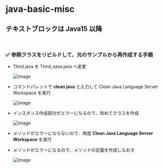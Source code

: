 # java-basic-misc

## テキストブロックは Java15 以降

<br>

### ✅ 参照クラスをリビルドして、元のサンプルから再作成する手順

  - Third.java を Third_save.java へ変更
    
    ![image](https://github.com/winofsql/java-basic-misc/assets/1501327/876a359f-f331-4f47-805e-3173e78f7716)

  - コマンドパレットで **clean java** と入力して Clean Java Language Server Workspace を実行

    ![image](https://github.com/winofsql/java-basic-misc/assets/1501327/804eb252-9ee1-4247-87e0-c7d118dcea7f)

  - インスタンス作成部分がエラーになるので、改めてクラスを作成

    ![image](https://github.com/winofsql/java-basic-misc/assets/1501327/741f99ce-250d-479d-b305-100296ff18c9)

  - メソッドがエラーにならないので、再度 **Clean Java Language Server Workspace** を実行
  - メソッドがエラーになるので、メソッドの定義を作成しなおす

    ![image](https://github.com/winofsql/java-basic-misc/assets/1501327/669729dc-78d9-4b71-8122-c05b3ecd52a1)


